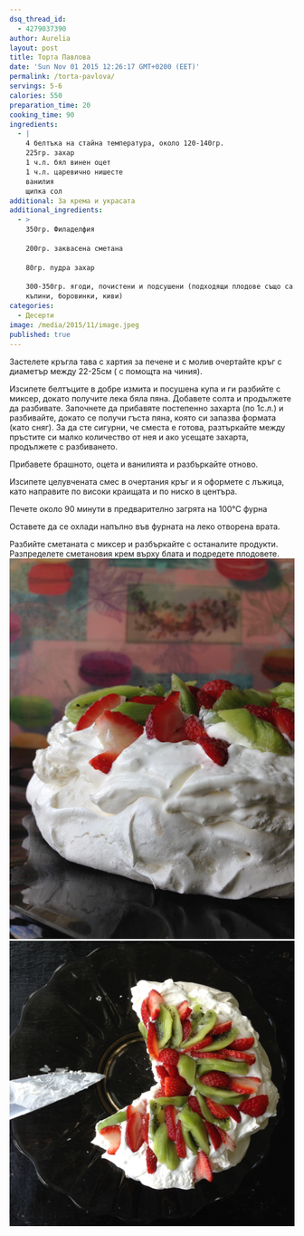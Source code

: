 ```yaml
---
dsq_thread_id:
  - 4279037390
author: Aurelia
layout: post
title: Торта Павлова
date: 'Sun Nov 01 2015 12:26:17 GMT+0200 (EET)'
permalink: /torta-pavlova/
servings: 5-6
calories: 550
preparation_time: 20
cooking_time: 90
ingredients:
  - |
    4 белтъка на стайна температура, около 120-140гр.
    225гр. захар
    1 ч.л. бял винен оцет
    1 ч.л. царевично нишесте
    ванилия
    щипка сол
additional: За крема и украсата
additional_ingredients:
  - >
    350гр. Филаделфия

    200гр. заквасена сметана

    80гр. пудра захар

    300-350гр. ягоди, почистени и подсушени (подходящи плодове също са: малини,
    къпини, боровинки, киви)
categories:
  - Десерти
image: /media/2015/11/image.jpeg
published: true
---
```

Застелете кръгла тава с хартия за печене и с молив очертайте кръг с диаметър между 22-25см ( с помощта на чиния).
  
Изсипете белтъците в добре измита и посушена купа и ги разбийте с миксер, докато получите лека бяла пяна. Добавете солта и продължете да разбивате. Започнете да прибавяте постепенно захарта (по 1с.л.) и разбивайте, докато се получи гъста пяна, която си запазва формата (като сняг). За да сте сигурни, че сместа е готова, разтъркайте между пръстите си малко количество от нея и ако усещате захарта, продължете с разбиването.
  
Прибавете брашното, оцета и ванилията и разбъркайте отново.
  
Изсипете целувчената смес в очертания кръг и я оформете с лъжица, като направите по високи краищата и по ниско в центъра.
  
Печете около 90 минути в предварително загрята на 100°С фурна
  
Оставете да се охлади напълно във фурната на леко отворена врата.
  
Разбийте сметаната с миксер и разбъркайте с останалите продукти. Разпределете сметановия крем върху блата и подредете плодовете.
<img src="/media/2015/11/image2.jpeg" />
<img src="/media/2015/11/image1.jpeg" />
